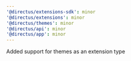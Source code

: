 ```yaml
---
'@directus/extensions-sdk': minor
'@directus/extensions': minor
'@directus/themes': minor
'@directus/api': minor
'@directus/app': minor
---
```


Added support for themes as an extension type
